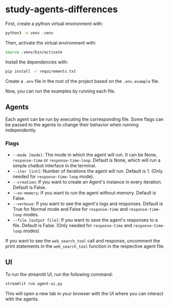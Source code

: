 # study-agents-differences

First, create a python virtual environment with:

```bash
python3 -m venv .venv
```

Then, activate the virtual environment with:

```bash
source .venv/bin/activate
```

Install the dependencies with:

```bash
pip install -r requirements.txt 
```

Create a `.env` file in the root of the project based on the `.env.example` file.


Now, you can run the examples by running each file.

## Agents

Each agent can be run by executing the corresponding file.
Some flags can be passed to the agents to change their behavior when running independently.

### Flags
- `--mode [mode]`: The mode in which the agent will run. It can be None, `response-time` or `response-time-loop`. Default is None, which will run a simple chatbot interface in the terminal.
- `--iter [int]`: Number of iterations the agent will run. Default is 1. (Only needed for `response-time-loop` mode).
- `--creation`: If you want to create an Agent's instance in every iteration. Default is False.
- `--no-memory`: If you want to run the agent without memory. Default is False.
- `--verbose`: If you want to see the agent's logs and responses. Default is True for Normal mode and False for `response-time` and `response-time-loop` modes.
- `--file [output file]`: If you want to save the agent's responses to a file. Default is False. (Only needed for `response-time` and `response-time-loop` modes)

If you want to see the `web_search_tool` call and response, uncomment the print statements in the `web_search_tool` function in the respective agent file.

## UI

To run the streamlit UI, run the following command:

```bash
streamlit run agent-ui.py
```

This will open a new tab in your browser with the UI where you can interact with the agents.